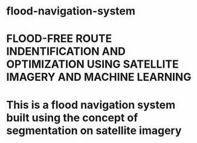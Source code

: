 # flood-navigation-system

# FLOOD-FREE ROUTE INDENTIFICATION AND OPTIMIZATION USING SATELLITE IMAGERY AND MACHINE LEARNING
# This is a flood navigation system built using the concept of segmentation on satellite imagery 
